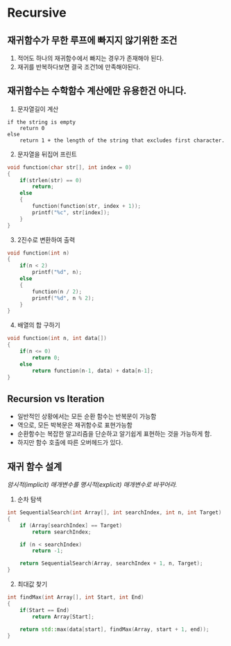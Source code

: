 # Recursive

## 재귀함수가 무한 루프에 빠지지 않기위한 조건

1. 적어도 하나의 재귀함수에서 빠지는 경우가 존재해야 된다.
2. 재귀를 반복하다보면 결국 조건1에 만족해야된다.

## 재귀함수는 수학함수 계산에만 유용한건 아니다.

1. 문자열길이 계산

```
if the string is empty
	return 0
else
	return 1 + the length of the string that excludes first character.
```

2. 문자열을 뒤집어 프린트

```c
void function(char str[], int index = 0)
{
    if(strlen(str) == 0)
    	return;
   	else
   	{
        function(function(str, index + 1));
        printf("%c", str[index]);
   	}
}
```

3. 2진수로 변환하여 출력

```c
void function(int n)
{
    if(n < 2)
        printf("%d", n);
    else
    {
        function(n / 2);
        printf("%d", n % 2);
    }
}
```

4. 배열의 합 구하기

```c
void function(int n, int data[])
{
    if(n <= 0)
        return 0;
    else
        return function(n-1, data) + data[n-1];
}
```

## Recursion vs Iteration

+ 일반적인 상황에서는 모든 순환 함수는 반복문이 가능함
+ 역으로, 모든 박복문은 재귀함수로 표현가능함
+ 순환함수는 복잡한 알고리즘을 단순하고 알기쉽게 표현하는 것을 가능하게 함.
+ 하지만 함수 호출에 따른 오버헤드가 있다.

## 재귀 함수 설계

*암시적(implicit) 매개변수를 명시적(explicit) 매개변수로 바꾸어라.*

1. 순차 탐색

```c
int SequentialSearch(int Array[], int searchIndex, int n, int Target)
{
	if (Array[searchIndex] == Target)
		return searchIndex;

	if (n < searchIndex)
		return -1;

	return SequentialSearch(Array, searchIndex + 1, n, Target);
}
```

2. 최대값 찾기

```cpp
int findMax(int Array[], int Start, int End)
{
    if(Start == End)
        return Array[Start];
    
    return std::max(data[start], findMax(Array, start + 1, end));
}
```

